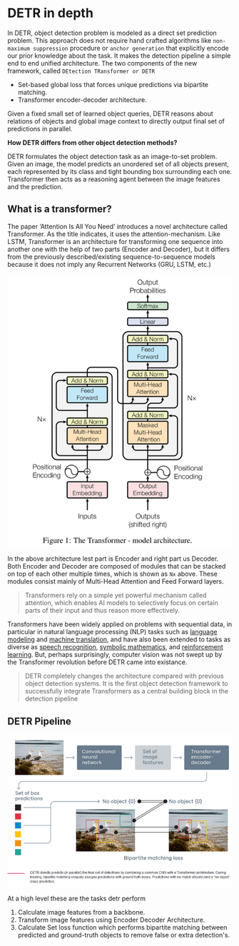 <!-- # All About Detr

DETR stands for DEtection TRansformer, is a end to end object detection and segmentation model by FAIR.

Q: We take the encoded image (dxH/32xW/32) and send it to Multi-Head Attention?

A: We Pass out image input image to backbone (example ResNet50) which gives us features this features is then passed on to transformer which gives us this hidden state that is (d, h/32, w/32)

Q: We do something here to generate NxMxH/32xW/32 maps?

A: We apply Einstein summation convention, to convert `bqnc,bnchw->bqnhw`
    
    torch.einsum("bqnc,bnchw->bqnhw", qh * self.normalize_fact, kh)

Q: Then we concatenate these maps with Res5 Block

A: These features are comming from backbone feature layers.


References: 

* https://github.com/waspinator/pycococreator -->


# DETR in depth

In DETR, object detection problem is modeled as a direct set prediction problem. This approach does not require hand crafted algorithms like `non-maximum suppression` procedure or `anchor generation` that explicitly encode our prior knowledge about the task. It makes the detection pipeline a simple end to end unified architecture. The two components of the new framework, called `DEtection TRansformer or DETR`

* Set-based global loss that forces unique predictions via bipartite matching.
* Transformer encoder-decoder architecture.

Given a fixed small set of learned object queries, DETR reasons about relations of  objects and global image context to directly output final set of predictions in parallel.


**How DETR differs from other object detection methods?**

DETR formulates the object detection task as an image-to-set problem. Given an image, the model predicts an unordered set of all objects present, each represented by its class and tight bounding box surrounding each one. Transformer then acts as a reasoning agent between the image features and the prediction.

## What is a transformer?

The paper ‘Attention Is All You Need’ introduces a novel architecture called Transformer. As the title indicates, it uses the attention-mechanism. Like LSTM, Transformer is an architecture for transforming one sequence into another one with the help of two parts (Encoder and Decoder), but it differs from the previously described/existing sequence-to-sequence models because it does not imply any Recurrent Networks (GRU, LSTM, etc.)

![Transformer Architecture](./assets/attention_arch.png)

In the above architecture lest part is Encoder and right part us Decoder. Both Encoder and Decoder are composed of modules that can be stacked on top of each other multiple times, which is shown as `Nx` above. These modules consist mainly of Multi-Head Attention and Feed Forward layers. 


> Transformers rely on a simple yet powerful mechanism called attention, which enables AI models to selectively focus on certain parts of their input and thus reason more effectively.


Transformers have been widely applied on problems with sequential data, in particular in natural language processing (NLP) tasks such as [language modeling](https://ai.facebook.com/blog/roberta-an-optimized-method-for-pretraining-self-supervised-nlp-systems/) and [machine translation](https://ai.facebook.com/blog/facebook-leads-wmt-translation-competition/), and have also been extended to tasks as diverse as [speech recognition](https://engineering.fb.com/ai-research/wav2letter/), [symbolic mathematics](https://ai.facebook.com/blog/using-neural-networks-to-solve-advanced-mathematics-equations/), and [reinforcement learning](https://arxiv.org/abs/2002.09402). But, perhaps surprisingly, computer vision was not swept up by the Transformer revolution before DETR came into existance.


> DETR completely changes the architecture compared with previous object detection systems. It is the first object detection framework to successfully integrate Transformers as a central building block in the detection pipeline


## DETR Pipeline

![detr_Pipeline](./assets/detr_pipeline.png)



At a high level these are the tasks detr perform 

1. Calculate image features from a backbone.
2. Transform image features using Encoder Decoder Architecture.
3. Calculate Set loss function which performs bipartite matching between predicted and ground-truth objects to remove false or extra detection's.